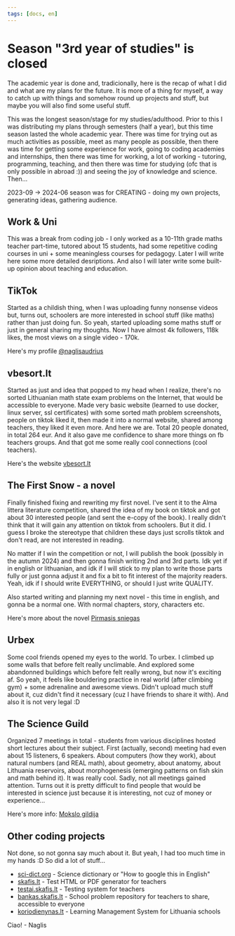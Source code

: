 ```yaml
---
tags: [docs, en]
---
```


# Season "3rd year of studies" is closed

The academic year is done and, tradicionally, here is the recap of what I did and what are my plans for the future. It is more of a thing for myself, a way to catch up with things and somehow round up projects and stuff, but maybe you will also find some useful stuff. <!-- truncate -->

This was the longest season/stage for my studies/adulthood. Prior to this I was distributing my plans through semesters (half a year), but this time season lasted the whole academic year. There was time for trying out as much activities as possible, meet as many people as possible, then there was time for getting some experience for work, going to coding academies and internships, then there was time for working, a lot of working - tutoring, programming, teaching, and then there was time for studying (ofc that is only possible in abroad :)) and seeing the joy of knowledge and science. Then...

2023-09 -> 2024-06 season was for CREATING - doing my own projects, generating ideas, gathering audience.

## Work & Uni

This was a break from coding job - I only worked as a 10-11th grade maths teacher part-time, tutored about 15 students, had some repetitive coding courses in uni + some meaningless courses for pedagogy. Later I will write here some more detailed desriptions. And also I will later write some built-up opinion about teaching and education.

## TikTok

Started as a childish thing, when I was uploading funny nonsense videos but, turns out, schoolers are more interested in school stuff (like maths) rather than just doing fun. So yeah, started uploading some maths stuff or just in general sharing my thoughts. Now I have almost 4k followers, 118k likes, the most views on a single video - 170k.

Here's my profile [@naglisaudrius](https://www.tiktok.com/@naglisaudrius)

## vbesort.lt

Started as just and idea that popped to my head when I realize, there's no sorted Lithuanian math state exam problems on the Internet, that would be accessible to everyone. Made very basic website (learned to use docker, linux server, ssl certificates) with some sorted math problem screenshots, people on tiktok liked it, then made it into a normal website, shared among teachers, they liked it even more. And here we are. Total 20 people donated, in total 264 eur. And it also gave me confidence to share more things on fb teachers groups. And that got me some really cool connections (cool teachers).

Here's the website [vbesort.lt](https://www.vbesort.lt)

## The First Snow - a novel

Finally finished fixing and rewriting my first novel. I've sent it to the Alma littera literature competition, shared the idea of my book on tiktok and got about 30 interested people (and sent the e-copy of the book). I really didn't think that it will gain any attention on tiktok from schoolers. But it did. I guess I broke the stereotype that children these days just scrolls tiktok and don't read, are not interested in reading.

No matter if I win the competition or not, I will publish the book (possibly in the autumn 2024) and then gonna finish writing 2nd and 3rd parts. Idk yet if in english or lithuanian, and idk if I will stick to my plan to write those parts fully or just gonna adjust it and fix a bit to fit interest of the majority readers. Yeah, idk if I should write EVERYTHING, or should I just write QUALITY.

Also started writing and planning my next novel - this time in english, and gonna be a normal one. With normal chapters, story, characters etc.

Here's more about the novel [Pirmasis sniegas](https://www.npw.lt/#/write/the-first-snow/)

## Urbex

Some cool friends opened my eyes to the world. To urbex. I climbed up some walls that before felt really unclimable. And explored some abandonned buildings which before felt really wrong, but now it's exciting af. So yeah, it feels like bouldering practice in real world (after climbing gym) + some adrenaline and awesome views. Didn't upload much stuff about it, cuz didn't find it necessary (cuz I have friends to share it with). And also it is not very legal :D

## The Science Guild

Organized 7 meetings in total - students from various disciplines hosted short lectures about their subject. First (actually, second) meeting had even about 15 listeners, 6 speakers. About computers (how they work), about natural numbers (and REAL math), about geometry, about anatomy, about Lithuania reservoirs, about morphogenesis (emerging patterns on fish skin and math behind it). It was really cool. Sadly, not all meetings gained attention. Turns out it is pretty difficult to find people that would be interested in science just because it is interesting, not cuz of money or experience...

Here's more info: [Mokslo gildija](/docs/teach/the-science-guild)

## Other coding projects

Not done, so not gonna say much about it. But yeah, I had too much time in my hands :D So did a lot of stuff...

- [sci-dict.org](https://www.sci-dict.org) - Science dictionary or "How to google this in English"
- [skafis.lt](https://www.skafis.lt) - Test HTML or PDF generator for teachers
- [testai.skafis.lt](https://testai.skafis.lt) - Testing system for teachers
- [bankas.skafis.lt](https://bankas.skafis.lt) - School problem repository for teachers to share, accessible to everyone
- [koriodienynas.lt](https://www.koriodienynas.lt) - Learning Management System for Lithuania schools

Ciao!
\- Naglis
